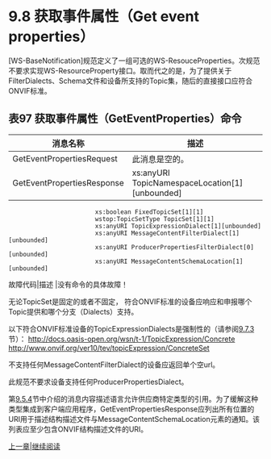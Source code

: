 # 9.8 获取事件属性（Get event properties）

[WS-BaseNotification]规范定义了一组可选的WS-ResouceProperties。次规范不要求实现WS-ResourceProperty接口。取而代之的是，为了提供关于FilterDialects、Schema文件和设备所支持的Topic集，随后的直接接口应符合ONVIF标准。

## 表97 获取事件属性（GetEventProperties）命令

消息名称|描述
----|----
GetEventPropertiesRequest|此消息是空的。
GetEventPropertiesResponse|xs:anyURI TopicNamespaceLocation[1][unbounded]
							xs:boolean FixedTopicSet[1][1]
							wstop:TopicSetType TopicSet[1][1]
							xs:anyURI TopicExpressionDialect[1][unbounded]
							xs:anyURI MessageContentFilterDialect[1][unbounded]
							xs:anyURI ProducerPropertiesFilterDialect[0][unbounded]
							xs:anyURI MessageContentSchemaLocation[1][unbounded]

故障代码|描述
|没有命令的具体故障！

无论TopicSet是固定的或者不固定， 符合ONVIF标准的设备应响应和申报哪个Topic提供和哪个分支（Dialects）支持。

以下符合ONVIF标准设备的TopicExpressionDialects是强制性的（请参阅[9.7.3](09.07.03.md)节）：
http://docs.oasis-open.org/wsn/t-1/TopicExpression/Concrete
http://www.onvif.org/ver10/tev/topicExpression/ConcreteSet

不支持任何MessageContentFilterDialect的设备应返回单个空url。

此规范不要求设备支持任何ProducerPropertiesDialect。

第[9.5.4](09.05.04.md)节中介绍的消息内容描述语言允许供应商特定类型的引用。为了缓解这种类型集成到客户端应用程序，GetEventPropertiesResponse应列出所有位置的URI用于描述结构描述文件与MessageContentSchemaLocation元素的通知。该列表应至少包含ONVIF结构描述文件的URI。

[上一章](09.07.03.md)|[继续阅读](09.09.md)